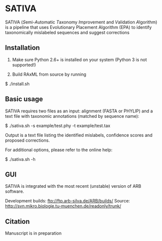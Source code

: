 SATIVA
======

SATIVA (*S*emi-*A*utomatic *T*axonomy *I*mprovement and *V*alidation *A*lgorithm) is a pipeline
that uses Evolutionary Placement Algorithm (EPA) to identify taxonomically mislabeled sequences
and suggest corrections 

Installation
------------

1. Make sure Python 2.6+ is installed on your system (Python 3 is not supported!)

2. Build RAxML from source by running

  $ ./install.sh


Basic usage
-----------

SATIVA requires two files as an input: alignment (FASTA or PHYLIP) and a text file with taxonomic
annotations (matched by sequence name):

  $ ./sativa.sh -s example/test.phy -t example/test.tax

Output is a text file listing the identified mislabels, confidence scores and proposed corrections.

For additional options, please refer to the online help: 

  $ ./sativa.sh -h


GUI
---

SATIVA is integrated with the most recent (unstable) version of ARB software.

Development builds: ftp://ftp.arb-silva.de/ARB/builds/
Source: http://svn.mikro.biologie.tu-muenchen.de/readonly/trunk/



Citation
--------

Manuscript is in preparation